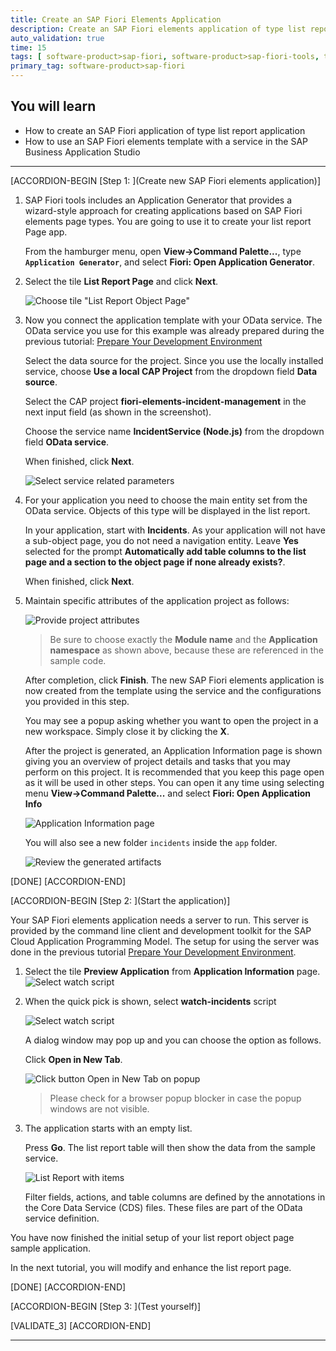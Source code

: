 ```yaml
---
title: Create an SAP Fiori Elements Application
description: Create an SAP Fiori elements application of type list report object page based on the SAP Cloud Application Programming Model.
auto_validation: true
time: 15
tags: [ software-product>sap-fiori, software-product>sap-fiori-tools, tutorial>beginner, software-product>sap-fiori, software-product>sap-business-application-studio, software-product-function>sap-cloud-application-programming-model, software-product>sap-business-technology-platform]
primary_tag: software-product>sap-fiori
---
```

## You will learn
- How to create an SAP Fiori application of type list report application
- How to use an SAP Fiori elements template with a service in the SAP Business Application Studio

---

[ACCORDION-BEGIN [Step 1: ](Create new SAP Fiori elements application)]

1. SAP Fiori tools includes an Application Generator that provides a wizard-style approach for creating applications based on SAP Fiori elements page types. You are going to use it to create your list report Page app.

    From the hamburger menu, open **View->Command Palette...**, type **`Application Generator`**, and select **Fiori: Open Application Generator**.

2. Select the tile **List Report Page** and click **Next**.

    ![Choose tile "List Report Object Page"](choose-tile-list-report.png)

3. Now you connect the application template with your OData service. The OData service you use for this example was already prepared during the previous tutorial:  [Prepare Your Development Environment](fiori-tools-cap-prepare-dev-env)

    Select the data source for the project. Since you use the locally installed service, choose **Use a local CAP Project** from the dropdown field **Data source**.

    Select the CAP project **fiori-elements-incident-management** in the next input field (as shown in the screenshot).

    Choose the service name **IncidentService (Node.js)** from the dropdown field **OData service**.

    When finished, click **Next**.

    ![Select service related parameters](enter-service-parameters.png)

4. For your application you need to choose the main entity set from the OData service. Objects of this type will be displayed in the list report.

    In your application, start with **Incidents**. As your application will not have a sub-object page, you do not need a navigation entity. Leave **Yes** selected for the prompt **Automatically add table columns to the list page and a section to the object page if none already exists?**.

    When finished, click **Next**.

5. Maintain specific attributes of the application project as follows:

    ![Provide project attributes](provide-project-attributes.png)

    >Be sure to choose exactly the **Module name** and the **Application namespace** as shown above, because these are referenced in the sample code.

    After completion, click **Finish**. The new SAP Fiori elements application is now created from the template using the service and the configurations you provided in this step.

    You may see a popup asking whether you want to open the project in a new workspace. Simply close it by clicking the  **X**.

    After the project is generated, an Application Information page is shown giving you an overview of project details and tasks that you may perform on this project. It is recommended that you keep this page open as it will be used in other steps. You can open it any time using selecting menu **View->Command Palette...** and select **Fiori: Open Application Info**
    
     ![Application Information page](application-info-page.png)

    You will also see a new folder `incidents` inside the `app` folder.

    ![Review the generated artifacts](review-generated-artifacts.png)

[DONE]
[ACCORDION-END]

[ACCORDION-BEGIN [Step 2: ](Start the application)]

Your SAP Fiori elements application needs a server to run. This server is provided by the command line client and development toolkit for the SAP Cloud Application Programming Model. The setup for using the server was done in the previous tutorial [Prepare Your Development Environment](fiori-tools-cap-prepare-dev-env).

1. Select the tile **Preview Application** from **Application Information** page.
   ![Select watch script](preview-application.png)

2. When the quick pick is shown, select **watch-incidents** script

    ![Select watch script](select-watch-script.png)

    A dialog window may pop up and you can choose the option as follows.

    Click  **Open in New Tab**.

    ![Click button Open in New Tab on popup](click-open-in-new-tab.png)

    >Please check for a browser popup blocker in case the popup windows are not visible.

3. The application starts with an empty list.

    Press **Go**. The list report table will then show the data from the sample service.

    ![List Report with items](list-report-go.png)

    Filter fields, actions, and table columns are defined by the annotations in the Core Data Service (CDS) files. These files are part of the OData service definition.

You have now finished the initial setup of your list report object page sample application.

In the next tutorial, you will modify and enhance the list report page.

[DONE]
[ACCORDION-END]

[ACCORDION-BEGIN [Step 3: ](Test yourself)]


[VALIDATE_3]
[ACCORDION-END]



---
